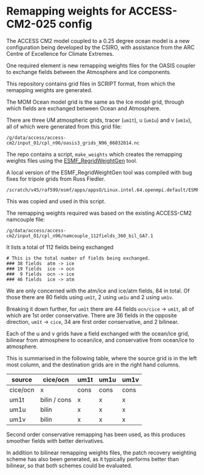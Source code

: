 # Remapping weights for ACCESS-CM2-025 config

The ACCESS CM2 model coupled to a 0.25 degree ocean model
is a new configuration being developed by the CSIRO, with assistance
from the ARC Centre of Excellence for Climate Extremes.

One required element is new remapping weights files for the OASIS
coupler to exchange fields between the Atmosphere and Ice components.

This repository contains grid files in SCRIPT format, from which the 
remapping weights are generated. 

The MOM Ocean model grid is the same as the Ice model grid, through 
which fields are exchanged between Ocean and Atmosphere. 

There are three UM atmospheric grids, tracer (`um1t`), u (`um1u`) and 
v (`um1v`), all of which were generated from this grid file:
```
/g/data/access/access-cm2/input_O1/cpl_n96/oasis3_grids_N96_06032014.nc
```

The repo contains a script, `make_weights` which creates the remapping
weights files using the [ESMF_RegridWeightGen](http://earthsystemmodeling.org/docs/release/ESMF_8_0_1/ESMF_refdoc/node3.html#SECTION03020000000000000000) tool.

A local version of the ESMF_RegridWeightGen tool was compiled with 
bug fixes for tripole grids from Russ Fiedler. 

```
/scratch/v45/raf599/esmf/apps/appsO/Linux.intel.64.openmpi.default/ESMF_RegridWeightGen
```

This was copied and used in this script.

The remapping weights required was based on the existing ACCESS-CM2 
namcouple file:
```
/g/data/access/access-cm2/input_O1/cpl_n96/namcouple_112fields_360_bil_GA7.1
```
It lists a total of 112 fields being exchanged
```
# This is the total number of fields being exchanged. 
### 38 fields  atm -> ice
### 19 fields  ice -> ocn
###  9 fields  ocn -> ice
### 46 fields  ice -> atm
```
We are only concerned with the atm/ice and ice/atm fields, 84 in total. Of those
there are 80 fields using `um1t`, 2 using `um1u` and 2 using `um1v`.

Breaking it down further, for `um1t` there are 44 fields `ocn/cice` -> `um1t`, all
of which are 1st order conservative. There are 36 fields in the opposite direction,
`um1t` -> `cice`, 34 are first order conservative, and 2 bilinear.

Each of the u and v grids have a field exchanged with the ocean/ice grid, bilinear 
from atmosphere to ocean/ice, and conservative from ocean/ice to atmosphere.

This is summarised in the following table, where the source grid is in the left 
most column, and the destination grids are in the right hand columns.

| source   | cice/ocn    | um1t | um1u | um1v |
| -------- | ----------- | ---- | ---- | ---- |
| cice/ocn |    x        | cons | cons | cons | 
| um1t     | bilin / cons|  x   |  x   |  x   |
| um1u     | bilin       |  x   |  x   |  x   |
| um1v     | bilin       |  x   |  x   |  x   |

Second order conservative remapping has been used, as this produces smoother fields
with better derivatives. 

In addition to bilinear remapping weights files, the patch recovery weighting scheme
has also been generated, as it typically performs better than bilinear, so that both
schemes could be evaluated. 
